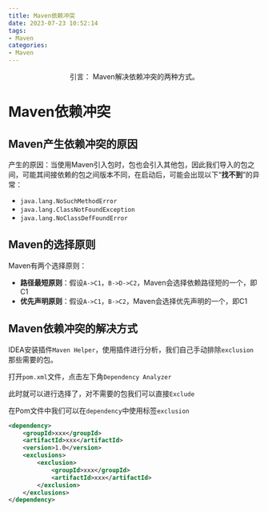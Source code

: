 ```yaml
---
title: Maven依赖冲突
date: 2023-07-23 10:52:14
tags: 
- Maven
categories:
- Maven
---
```


<center>
引言： Maven解决依赖冲突的两种方式。
</center>

<!-- more -->

# Maven依赖冲突

## Maven产生依赖冲突的原因

产生的原因：当使用Maven引入包时，包也会引入其他包，因此我们导入的包之间，可能其间接依赖的包之间版本不同，在启动后，可能会出现以下“**找不到**”的异常：

- `java.lang.NoSuchMethodError`
- `java.lang.ClassNotFoundException`
- `java.lang.NoClassDefFoundError`

## Maven的选择原则

Maven有两个选择原则：

- **路径最短原则**：假设`A->C1`，`B->D->C2`，Maven会选择依赖路径短的一个，即C1
- **优先声明原则**：假设`A->C1`，`B->C2`，Maven会选择优先声明的一个，即C1

## Maven依赖冲突的解决方式

IDEA安装插件`Maven Helper`，使用插件进行分析，我们自己手动排除`exclusion`那些需要的包。

打开`pom.xml`文件，点击左下角`Dependency Analyzer`

此时就可以进行选择了，对不需要的包我们可以直接`Exclude`

在Pom文件中我们可以在`dependency`中使用标签`exclusion`

```xml
<dependency>
    <groupId>xxx</groupId>
    <artifactId>xxx</artifactId>
    <version>1.0</version>
    <exclusions>
        <exclusion>
            <groupId>xxx</groupId>
            <artifactId>xxx</artifactId>
        </exclusion>
    </exclusions>
</dependency>
```